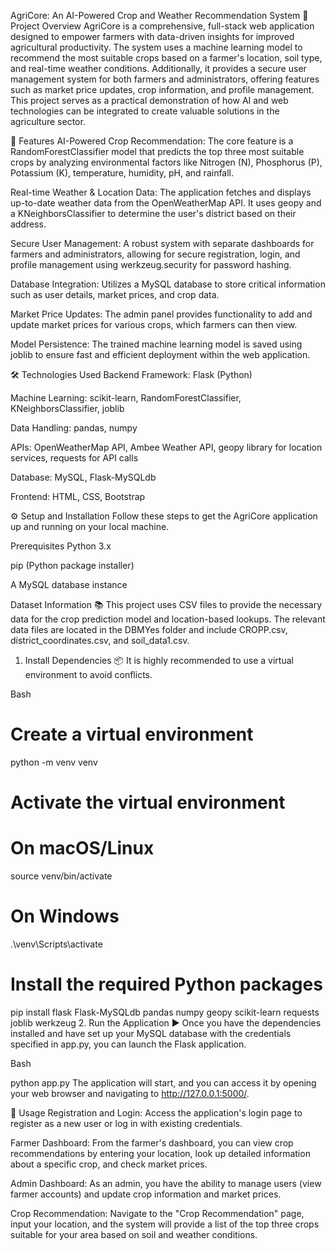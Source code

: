 
AgriCore: An AI-Powered Crop and Weather Recommendation System 🌾
Project Overview
AgriCore is a comprehensive, full-stack web application designed to empower farmers with data-driven insights for improved agricultural productivity. The system uses a machine learning model to recommend the most suitable crops based on a farmer's location, soil type, and real-time weather conditions. Additionally, it provides a secure user management system for both farmers and administrators, offering features such as market price updates, crop information, and profile management. This project serves as a practical demonstration of how AI and web technologies can be integrated to create valuable solutions in the agriculture sector.

🚀 Features
AI-Powered Crop Recommendation: The core feature is a RandomForestClassifier model that predicts the top three most suitable crops by analyzing environmental factors like Nitrogen (N), Phosphorus (P), Potassium (K), temperature, humidity, pH, and rainfall.

Real-time Weather & Location Data: The application fetches and displays up-to-date weather data from the OpenWeatherMap API. It uses geopy and a KNeighborsClassifier to determine the user's district based on their address.

Secure User Management: A robust system with separate dashboards for farmers and administrators, allowing for secure registration, login, and profile management using werkzeug.security for password hashing.

Database Integration: Utilizes a MySQL database to store critical information such as user details, market prices, and crop data.

Market Price Updates: The admin panel provides functionality to add and update market prices for various crops, which farmers can then view.

Model Persistence: The trained machine learning model is saved using joblib to ensure fast and efficient deployment within the web application.

🛠️ Technologies Used
Backend Framework: Flask (Python)

Machine Learning: scikit-learn, RandomForestClassifier, KNeighborsClassifier, joblib

Data Handling: pandas, numpy

APIs: OpenWeatherMap API, Ambee Weather API, geopy library for location services, requests for API calls

Database: MySQL, Flask-MySQLdb

Frontend: HTML, CSS, Bootstrap

⚙️ Setup and Installation
Follow these steps to get the AgriCore application up and running on your local machine.

Prerequisites
Python 3.x

pip (Python package installer)

A MySQL database instance

Dataset Information 📚
This project uses CSV files to provide the necessary data for the crop prediction model and location-based lookups. The relevant data files are located in the DBMYes folder and include CROPP.csv, district_coordinates.csv, and soil_data1.csv.

1. Install Dependencies 📦
It is highly recommended to use a virtual environment to avoid conflicts.

Bash

# Create a virtual environment
python -m venv venv

# Activate the virtual environment
# On macOS/Linux
source venv/bin/activate
# On Windows
.\venv\Scripts\activate

# Install the required Python packages
pip install flask Flask-MySQLdb pandas numpy geopy scikit-learn requests joblib werkzeug
2. Run the Application ▶️
Once you have the dependencies installed and have set up your MySQL database with the credentials specified in app.py, you can launch the Flask application.

Bash

python app.py
The application will start, and you can access it by opening your web browser and navigating to http://127.0.0.1:5000/.

💬 Usage
Registration and Login: Access the application's login page to register as a new user or log in with existing credentials.

Farmer Dashboard: From the farmer's dashboard, you can view crop recommendations by entering your location, look up detailed information about a specific crop, and check market prices.

Admin Dashboard: As an admin, you have the ability to manage users (view farmer accounts) and update crop information and market prices.

Crop Recommendation: Navigate to the "Crop Recommendation" page, input your location, and the system will provide a list of the top three crops suitable for your area based on soil and weather conditions.

